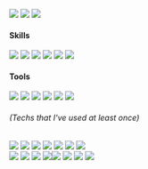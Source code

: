 <a href="https://buri-i.notion.site/KIM-BUHEE-e51a2175beea475583233172b807b026"><img src="https://img.shields.io/badge/Resume-428813?style=flat-square&logo=GitHub Sponsors&logoColor=white"/></a> <a href="https://velog.io/@buri-1029"><img src="https://img.shields.io/badge/Blog-FF8000?style=flat-square&logo=Vimeo&logoColor=white"/></a> <a href="mailto:buhee1029@gmail.com"><img src="https://img.shields.io/badge/Gmail-EA4335?style=flat-square&logo=Gmail&logoColor=white"/></a>

<h4>Skills</h4>

<img src="https://img.shields.io/badge/Java-007396?style=flat-square&logo=Java&logoColor=white"/> <img src="https://img.shields.io/badge/Spring-6DB33F?style=flat-square&logo=Spring&logoColor=white"/> <img src="https://img.shields.io/badge/Spring Boot-6DB33F?style=flat-square&logo=Spring Boot&logoColor=white"/> <img src="https://img.shields.io/badge/JPA-gray?style=flat-square&logoColor=white"/> <img src="https://img.shields.io/badge/JUnit5-25A162?style=flat-square&logo=JUnit5&logoColor=white"/> <img src="https://img.shields.io/badge/MySQL-4479A1?style=flat-square&logo=MySQL&logoColor=white"/></a>

<h4>Tools</h4>

<img src="https://img.shields.io/badge/Jira Software-0052CC?style=flat-square&logo=Jira Software&logoColor=white"/> <img src="https://img.shields.io/badge/Swagger-85EA2DF?style=flat-square&logo=Swagger&logoColor=white"/> <img src="https://img.shields.io/badge/Git-F05032?style=flat-square&logo=Git&logoColor=white"/> <img src="https://img.shields.io/badge/GitHub-181717?style=flat-square&logo=GitHub&logoColor=white"/> <img src="https://img.shields.io/badge/GitLab-FCA121?style=flat-square&logo=GitLab&logoColor=white"/> <img src="https://img.shields.io/badge/Notion-000000?style=flat-square&logo=Notion&logoColor=white"/></a>

<h6>(Techs that I've used at least once)</h6>

<img src="https://img.shields.io/badge/JavaScript-f7df1e?style=flat-square&logo=JavaScript&logoColor=white"/> <img src="https://img.shields.io/badge/HTML5-e34f26?style=flat-square&logo=html5&logoColor=white"/> <img src="https://img.shields.io/badge/CSS3-1572B6?style=flat-square&logo=css3&logoColor=white"/> <img src="https://img.shields.io/badge/React Native-61DAFB?style=flat-square&logo=React&logoColor=white"/> <img src="https://img.shields.io/badge/Vue.js-4FC08D?style=flat-square&logo=Vue.js&logoColor=white"/> <img src="https://img.shields.io/badge/Expo-000020?style=flat-square&logo=Expo&logoColor=white"/> <img src="https://img.shields.io/badge/Firebase-FFCA28?style=flat-square&logo=Firebase&logoColor=black"/> <br/>
<img src="https://img.shields.io/badge/Python-3766AB?style=flat-square&logo=Python&logoColor=white"/> <img src="https://img.shields.io/badge/Flask-000000?style=flat-square&logo=Flask&logoColor=white"/> <img src="https://img.shields.io/badge/PyTorch-EE4C2C?style=flat-square&logo=PyTorch&logoColor=white"/> <img src="https://img.shields.io/badge/Selenium-43B02A?style=flat-square&logo=Selenium&logoColor=white"/><img src="https://img.shields.io/badge/AWS-232F3E?style=flat-square&logo=amazon%20AWS&logoColor=white"/> <img src="https://img.shields.io/badge/GitHub Actions-2088FF?style=flat-square&logo=GitHub Actions&logoColor=white"/> <img src="https://img.shields.io/badge/Amazon S3-569A31?style=flat-square&logo=Amazon S3&logoColor=white"/> <img src="https://img.shields.io/badge/Redis-DC382D?style=flat-square&logo=Redis&logoColor=white"/>
